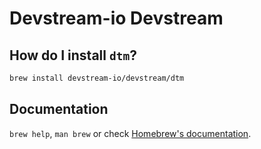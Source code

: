 # Devstream-io Devstream

## How do I install `dtm`?

```bash
brew install devstream-io/devstream/dtm
```

## Documentation

`brew help`, `man brew` or check [Homebrew's documentation](https://docs.brew.sh).

